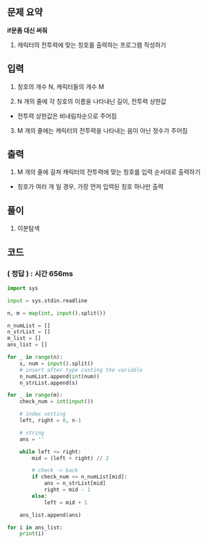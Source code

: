 ## 문제 요약

**if문좀 대신 써줘**
1. 캐릭터의 전투력에 맞는 칭호를 출력하는 프로그램 작성하기


## 입력
1. 칭호의 개수 N, 캐릭터들의 개수 M

2. N 개의 줄에 각 칭호의 이름을 나타내닌 길이, 전투력 상한값
- 전투력 상한값은 비내림차순으로 주어짐

3. M 개의 줄에는 캐릭터의 전투력을 나타내는 음이 아닌 정수가 주어짐


## 출력
1. M 개의 줄에 걸쳐 캐릭터의 전투력에 맞는 칭호를 입력 순서대로 출력하기
- 칭호가 여러 개 일 경우, 가장 먼저 입력된 칭호 하나만 출력

## 풀이
1. 이분탐색

## 코드

### ( 정답 ) : 시간 656ms

```python
import sys

input = sys.stdin.readline

n, m = map(int, input().split())

n_numList = []
n_strList = []
m_list = []
ans_list = []

for _ in range(n):
    s, num = input().split()
    # insert after type casting the variable
    n_numList.append(int(num))
    n_strList.append(s)

for _ in range(m):
    check_num = int(input())

    # index setting
    left, right = 0, n-1

    # string
    ans = ''

    while left <= right:
        mid = (left + right) // 2

        # check -> back
        if check_num <= n_numList[mid]:
            ans = n_strList[mid]
            right = mid - 1
        else:
            left = mid + 1

    ans_list.append(ans)

for i in ans_list:
    print(i)
```